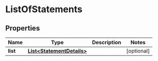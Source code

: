 # ListOfStatements

## Properties
Name | Type | Description | Notes
------------ | ------------- | ------------- | -------------
**list** | [**List&lt;StatementDetails&gt;**](StatementDetails.md) |  |  [optional]
